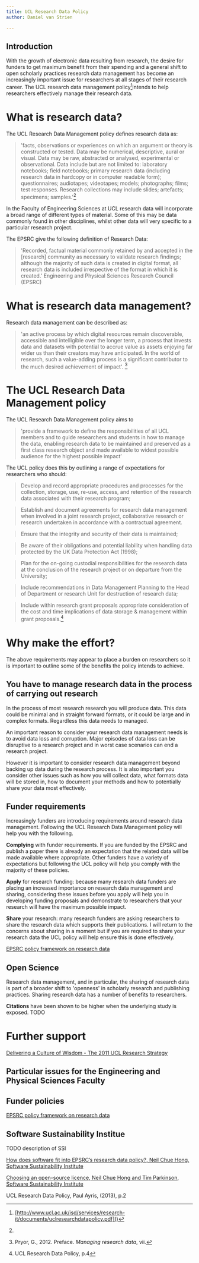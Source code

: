 ```yaml
---
title: UCL Research Data Policy
author: Daniel van Strien

---
```


## Introduction

With the growth of electronic data resulting from research, the desire for funders to get maximum benefit from their spending and a general shift to open scholarly practices research data management has become an increasingly important issue for researchers at all stages of their research career. The UCL research data management policy[^1]intends to help researchers effectively manage their research data. 


# What is research data?

The UCL Research Data Management policy defines research data as:

> 'facts, observations or experiences on which an argument or theory is constructed or tested. Data may
be numerical, descriptive, aural or visual. Data may be raw, abstracted or analysed, experimental or
observational. Data include but are not limited to: laboratory notebooks; field notebooks; primary research data
(including research data in hardcopy or in computer readable form); questionnaires; audiotapes; videotapes;
models; photographs; films; test responses. Research collections may include slides; artefacts; specimens;
samples.'[^2] 

In the Faculty of Engineering Sciences at UCL research data will incorporate a broad range of different types of material. Some of this may be data commonly found in other disciplines, whilst other data will very specific to a particular research project.   

The EPSRC give the following definition of Research Data:
> 'Recorded, factual material commonly retained by and accepted in the [research] community as necessary to validate research findings; although the majority of such data is created in digital format, all research data is included irrespective of the format in which it is created.'
Engineering and Physical Sciences Research Council (EPSRC)

# What is research data management? 

Research data management can be described as:

>'an active process by which digital resources remain discoverable, accessible and intelligible over the longer term, a process that invests data and datasets with potential to accrue value as assets enjoying far wider us than their creators may have anticipated. In the world of research, such a value-adding process is a significant contributor to the much desired achievement of impact'. [^3]

# The UCL Research Data Management policy 

The UCL Research Data Management policy aims to

> 'provide a framework to define the responsibilities of all UCL members and to guide researchers and students in how to manage the data, enabling research data to be maintained and preserved as a first class research object and made available to widest possible audience for the highest possible impact’

The UCL policy does this by outlining a range of expectations for researchers who should:

>Develop and record appropriate procedures and processes for the collection, storage, use, re-use, access, and retention of the research data associated with their research program;

>Establish and document agreements for research data management when involved in a joint research project, collaborative research or research undertaken in accordance with a contractual agreement.

>Ensure that the integrity and security of their data is maintained;

>Be aware of their obligations and potential liability when handling data protected by the UK Data Protection Act (1998);

>Plan for the on-going custodial responsibilities for the research data at the conclusion of the research project or on departure from the University;

>Include recommendations in Data Management Planning to the Head of Department or research Unit for destruction of research data;

>Include within research grant proposals appropriate consideration of the cost and time implications of data storage & management within grant proposals.[^4]

# Why make the effort? 

The above requirements may appear to place a burden on researchers so it is important to outline some of the benefits the policy intends to achieve. 


## You have to manage research data in the process of carrying out research

In the process of most research research you will produce data. This data could be minimal and in straight forward formats, or it could be large and in complex formats. Regardless this data needs to managed. 

An important reason to consider your research data management needs is to avoid data loss and corruption. Major episodes of data loss can be disruptive to a research project and in worst case scenarios can end a research project. 

However it is important to consider research data management beyond backing up data during the research process. It is also important you consider other issues such as how you will collect data, what formats data will be stored in, how to document your methods and how to potentially share your data most effectively. 

## Funder requirements 

Increasingly funders are introducing requirements around research data management. Following the UCL Research Data Management policy will help you with the following.


**Complying** with funder requirements. If you are funded by the EPSRC and publish a paper there is already an expectation that the related data will be made available where appropriate. Other funders have a variety of expectations but following the UCL policy will help you comply with the majority of these policies. 


**Apply** for research funding: because many research data funders are placing an increased importance on research data management and sharing, considering these issues before you apply will help you in developing funding proposals and demonstrate to researchers that your research will have the maximum possible impact. 


**Share** your research: many research funders are asking researchers to share the research data which supports their publications. I will return to the concerns about sharing in a moment but if you are required to share your research data the UCL policy will help ensure this is done effectively. 

[EPSRC policy framework on research data](https://www.epsrc.ac.uk/about/standards/researchdata/)

## Open Science 

Research data management, and in particular, the sharing of research data is part of a broader shift to 'openness' in scholarly research and publishing practices. Sharing research data has a number of benefits to researchers. 

**Citations** have been shown to be higher when the underlying study is exposed. TODO 






# Further support 

[Delivering a Culture of Wisdom - The 2011 UCL Research Strategy](http://www.ucl.ac.uk/research/vision-strategy)

## Particular issues for the Engineering and Physical Sciences Faculty

## Funder policies

[EPSRC policy framework on research data](https://www.epsrc.ac.uk/about/standards/researchdata/)

## Software Sustainability Institue 
TODO description of SSI 

[How does software fit into EPSRC’s research data policy?,  Neil Chue Hong, Software Sustainability Institute](https://www.software.ac.uk/resources/guides/epsrc-research-data-policy-and-software)

[Choosing an open-source licence, Neil Chue Hong and Tim Parkinson, Software Sustainability Institute](https://www.software.ac.uk/resources/guides/adopting-open-source-licence)

[^1]:[http://www.ucl.ac.uk/isd/services/research-it/documents/uclresearchdatapolicy.pdf]()
[^2]:
UCL Research Data Policy, Paul Ayris, (2013), p.2
[^3]: Pryor, G., 2012. Preface. *Managing research data*, vii. 
[^4]: UCL Research Data Policy, p.4 


 



 
